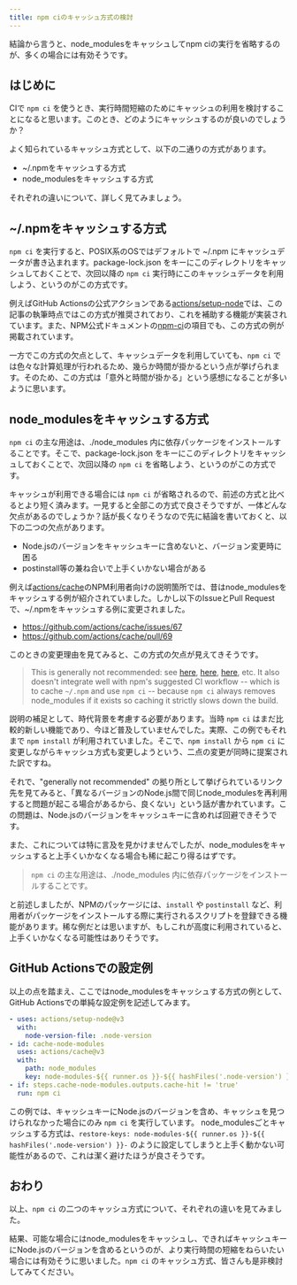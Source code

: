 ```yaml
---
title: npm ciのキャッシュ方式の検討
---
```


結論から言うと、node_modulesをキャッシュしてnpm ciの実行を省略するのが、多くの場合には有効そうです。

## はじめに

CIで `npm ci` を使うとき、実行時間短縮のためにキャッシュの利用を検討することになると思います。このとき、どのようにキャッシュするのが良いのでしょうか？

よく知られているキャッシュ方式として、以下の二通りの方式があります。

- ~/.npmをキャッシュする方式
- node_modulesをキャッシュする方式

それぞれの違いについて、詳しく見てみましょう。

## ~/.npmをキャッシュする方式

`npm ci` を実行すると、POSIX系のOSではデフォルトで ~/.npm にキャッシュデータが書き込まれます。package-lock.json をキーにこのディレクトリをキャッシュしておくことで、次回以降の `npm ci` 実行時にこのキャッシュデータを利用しよう、というのがこの方式です。

例えばGitHub Actionsの公式アクションである[actions/setup-node](https://github.com/actions/setup-node)では、この記事の執筆時点ではこの方式が推奨されており、これを補助する機能が実装されています。また、NPM公式ドキュメントの[npm-ci](https://docs.npmjs.com/cli/v10/commands/npm-ci)の項目でも、この方式の例が掲載されています。

一方でこの方式の欠点として、キャッシュデータを利用していても、`npm ci` では色々な計算処理が行われるため、幾らか時間が掛かるという点が挙げられます。そのため、この方式は「意外と時間が掛かる」という感想になることが多いように思います。

## node_modulesをキャッシュする方式

`npm ci` の主な用途は、./node_modules 内に依存パッケージをインストールすることです。そこで、package-lock.json をキーにこのディレクトリをキャッシュしておくことで、次回以降の `npm ci` を省略しよう、というのがこの方式です。

キャッシュが利用できる場合には `npm ci` が省略されるので、前述の方式と比べるとより短く済みます。一見すると全部この方式で良さそうですが、一体どんな欠点があるのでしょうか？話が長くなりそうなので先に結論を書いておくと、以下の二つの欠点があります。

- Node.jsのバージョンをキャッシュキーに含めないと、バージョン変更時に困る
- postinstall等の兼ね合いで上手くいかない場合がある

例えば[actions/cache](https://github.com/actions/cache)のNPM利用者向けの説明箇所では、昔はnode_modulesをキャッシュする例が紹介されていました。しかし以下のIssueとPull Requestで、~/.npmをキャッシュする例に変更されました。

- <https://github.com/actions/cache/issues/67>
- <https://github.com/actions/cache/pull/69>

このときの変更理由を見てみると、この方式の欠点が見えてきそうです。

> This is generally not recommended: see [here](https://docs.npmjs.com/cli/ci.html#example), [here](https://stackoverflow.com/questions/42521884/should-i-have-travis-cache-node-modules-or-home-npm), [here](https://docs.microsoft.com/en-us/azure/devops/pipelines/caching/?view=azure-devops#nodejsnpm), etc. It also doesn't integrate well with npm's suggested CI workflow -- which is to cache `~/.npm` and use `npm ci` -- because `npm ci` always removes node_modules if it exists so caching it strictly slows down the build.

説明の補足として、時代背景を考慮する必要があります。当時 `npm ci` はまだ比較的新しい機能であり、今ほど普及していませんでした。実際、この例でもそれまで `npm install` が利用されていました。そこで、`npm install` から `npm ci` に変更しながらキャッシュ方式も変更しようという、二点の変更が同時に提案された訳ですね。

それで、"generally not recommended" の拠り所として挙げられているリンク先を見てみると、「異なるバージョンのNode.js間で同じnode_modulesを再利用すると問題が起こる場合があるから、良くない」という話が書かれています。この問題は、Node.jsのバージョンをキャッシュキーに含めれば回避できそうです。

また、これについては特に言及を見かけませんでしたが、node_modulesをキャッシュすると上手くいかなくなる場合も稀に起こり得るはずです。

> `npm ci` の主な用途は、./node_modules 内に依存パッケージをインストールすることです。

と前述しましたが、NPMのパッケージには、`install` や `postinstall` など、利用者がパッケージをインストールする際に実行されるスクリプトを登録できる機能があります。稀な例だとは思いますが、もしこれが高度に利用されていると、上手くいかなくなる可能性はありそうです。

## GitHub Actionsでの設定例

以上の点を踏まえ、ここではnode_modulesをキャッシュする方式の例として、GitHub Actionsでの単純な設定例を記述してみます。

```yaml
- uses: actions/setup-node@v3
  with:
    node-version-file: .node-version
- id: cache-node-modules
  uses: actions/cache@v3
  with:
    path: node_modules
    key: node-modules-${{ runner.os }}-${{ hashFiles('.node-version') }}-${{ hashFiles('package-lock.json') }}
- if: steps.cache-node-modules.outputs.cache-hit != 'true'
  run: npm ci
```

この例では、キャッシュキーにNode.jsのバージョンを含め、キャッシュを見つけられなかった場合にのみ `npm ci` を実行しています。
node_modulesごとキャッシュする方式は、`restore-keys: node-modules-${{ runner.os }}-${{ hashFiles('.node-version') }}-` のように設定してしまうと上手く動かない可能性があるので、これは潔く避けたほうが良さそうです。

## おわり

以上、`npm ci` の二つのキャッシュ方式について、それぞれの違いを見てみました。

結果、可能な場合にはnode_modulesをキャッシュし、できればキャッシュキーにNode.jsのバージョンを含めるというのが、より実行時間の短縮をねらいたい場合には有効そうに思いました。`npm ci` のキャッシュ方式、皆さんも是非検討してみてください。
